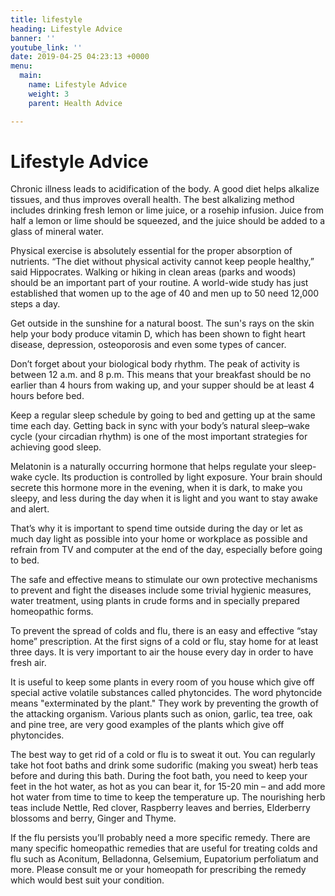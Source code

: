 ```yaml
---
title: lifestyle
heading: Lifestyle Advice
banner: ''
youtube_link: ''
date: 2019-04-25 04:23:13 +0000
menu:
  main:
    name: Lifestyle Advice
    weight: 3
    parent: Health Advice

---
```

# Lifestyle Advice

  
Chronic illness leads to acidification of the body. A good diet helps alkalize tissues, and thus improves overall health. The best alkalizing method includes drinking fresh lemon or lime juice, or a rosehip infusion. Juice from half a lemon or lime should be squeezed, and the juice should be added to a glass of mineral water.

Physical exercise is absolutely essential for the proper absorption of nutrients. “The diet without physical activity cannot keep people healthy,” said Hippocrates. Walking or hiking in clean areas (parks and woods) should be an important part of your routine. A world-wide study has just established that women up to the age of 40 and men up to 50 need 12,000 steps a day.

Get outside in the sunshine for a natural boost. The sun's rays on the skin help your body produce vitamin D, which has been shown to fight heart disease, depression, osteoporosis and even some types of cancer.

Don’t forget about your biological body rhythm. The peak of activity is between 12 a.m. and 8 p.m. This means that your breakfast should be no earlier than 4 hours from waking up, and your supper should be at least 4 hours before bed.

Keep a regular sleep schedule by going to bed and getting up at the same time each day. Getting back in sync with your body’s natural sleep–wake cycle (your circadian rhythm) is one of the most important strategies for achieving good sleep.

Melatonin is a naturally occurring hormone that helps regulate your sleep-wake cycle. Its production is controlled by light exposure. Your brain should secrete this hormone more in the evening, when it is dark, to make you sleepy, and less during the day when it is light and you want to stay awake and alert.

That’s why it is important to spend time outside during the day or let as much day light as possible into your home or workplace as possible and refrain from TV and computer at the end of the day, especially before going to bed.

The safe and effective means to stimulate our own protective mechanisms to prevent and fight the diseases include some trivial hygienic measures, water treatment, using plants in crude forms and in specially prepared homeopathic forms.

To prevent the spread of colds and flu, there is an easy and effective “stay home” prescription. At the first signs of a cold or flu, stay home for at least three days. It is very important to air the house every day in order to have fresh air.

It is useful to keep some plants in every room of you house which give off special active volatile substances called phytoncides. The word phytoncide means "exterminated by the plant." They work by preventing the growth of the attacking organism. Various plants such as onion, garlic, tea tree, oak and pine tree, are very good examples of the plants which give off phytoncides.

The best way to get rid of a cold or flu is to sweat it out. You can regularly take hot foot baths and drink some sudorific (making you sweat) herb teas before and during this bath. During the foot bath, you need to keep your feet in the hot water, as hot as you can bear it, for 15-20 min – and add more hot water from time to time to keep the temperature up. The nourishing herb teas include Nettle, Red clover, Raspberry leaves and berries, Elderberry blossoms and berry, Ginger and Thyme.

If the flu persists you’ll probably need a more specific remedy. There are many specific homeopathic remedies that are useful for treating colds and flu such as Aconitum, Belladonna, Gelsemium, Eupatorium perfoliatum and more. Please consult me or your homeopath for prescribing the remedy which would best suit your condition.